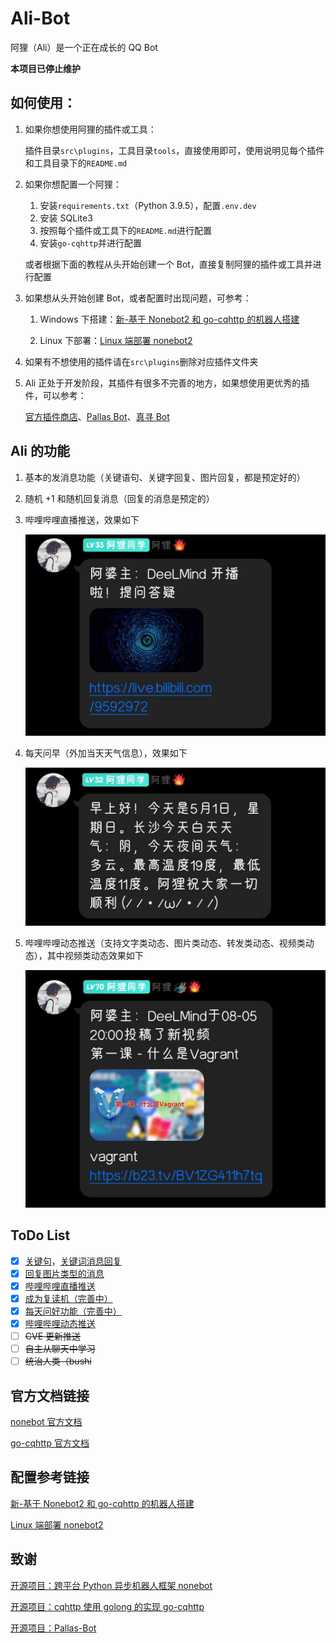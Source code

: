 # Ali-Bot

阿狸（Ali）是一个正在成长的 QQ Bot

**本项目已停止维护**

## 如何使用：

1. 如果你想使用阿狸的插件或工具：

   插件目录`src\plugins`，工具目录`tools`，直接使用即可，使用说明见每个插件和工具目录下的`README.md`

2. 如果你想配置一个阿狸：

   1. 安装`requirements.txt`（Python 3.9.5），配置`.env.dev`
   2. 安装 SQLite3
   3. 按照每个插件或工具下的`README.md`进行配置
   4. 安装`go-cqhttp`并进行配置

   或者根据下面的教程从头开始创建一个 Bot，直接复制阿狸的插件或工具并进行配置

3. 如果想从头开始创建 Bot，或者配置时出现问题，可参考：

   1. Windows 下搭建：[新-基于 Nonebot2 和 go-cqhttp 的机器人搭建](https://yzyyz.top/archives/nb2b1.html)

   1. Linux 下部署：[Linux 端部署 nonebot2](https://blog.csdn.net/realttr/article/details/122238677)

4. 如果有不想使用的插件请在`src\plugins`删除对应插件文件夹

5. Ali 正处于开发阶段，其插件有很多不完善的地方，如果想使用更优秀的插件，可以参考：

   [官方插件商店](https://v2.nonebot.dev/store)、[Pallas Bot](https://github.com/InvoluteHell/Pallas-Bot)、[真寻 Bot](https://github.com/HibiKier/zhenxun_bot)

## Ali 的功能

1. 基本的发消息功能（关键语句、关键字回复、图片回复，都是预定好的）

2. 随机 +1 和随机回复消息（回复的消息是预定的）

3. 哔哩哔哩直播推送，效果如下

   ![bili_live](/img/bili_live.jpg)

4. 每天问早（外加当天天气信息），效果如下

   ![weather](/img/hw_greeting.jpg)

5. 哔哩哔哩动态推送（支持文字类动态、图片类动态、转发类动态、视频类动态），其中视频类动态效果如下

   ![bili_dynamic](/img/bili_dynamic.jpg)

## ToDo List

- [x] [关键句](https://github.com/paoka1/Ali-Bot/tree/main/src/plugins/DictReply)，[关键词消息回复](https://github.com/paoka1/Ali-Bot/tree/main/src/plugins/KeyReply)
- [x] [回复图片类型的消息](https://github.com/paoka1/Ali-Bot/tree/main/src/plugins/SendImage)
- [x] [哔哩哔哩直播推送](https://github.com/paoka1/Ali-Bot/tree/main/src/plugins/BiliPush)
- [x] [成为复读机（完善中）](https://github.com/paoka1/Ali-Bot/tree/main/src/plugins/Repeater)
- [x] [每天问好功能（完善中）](https://github.com/paoka1/Ali-Bot/tree/main/src/plugins/Greeting)
- [x] [哔哩哔哩动态推送](https://github.com/paoka1/Ali-Bot/tree/main/src/plugins/BiliPush)
- [ ] ~~CVE 更新推送~~
- [ ] ~~自主从聊天中学习~~
- [ ] ~~统治人类（bushi~~

## 官方文档链接

[nonebot 官方文档](https://v2.nonebot.dev/)

[go-cqhttp 官方文档](https://docs.go-cqhttp.org/)

## 配置参考链接

[新-基于 Nonebot2 和 go-cqhttp 的机器人搭建](https://yzyyz.top/archives/nb2b1.html)

[Linux 端部署 nonebot2](https://blog.csdn.net/realttr/article/details/122238677)

## 致谢

[开源项目：跨平台 Python 异步机器人框架 nonebot](https://github.com/nonebot/nonebot2)

[开源项目：cqhttp 使用 golong 的实现 go-cqhttp](https://github.com/Mrs4s/go-cqhttp)

[开源项目：Pallas-Bot](https://github.com/InvoluteHell/Pallas-Bot)
